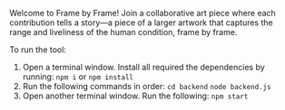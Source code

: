 Welcome to Frame by Frame! Join a collaborative art piece where each contribution tells a story—a piece of a larger artwork that captures the range and liveliness of the human condition, frame by frame.

To run the tool:
1. Open a terminal window. Install all required the dependencies by running:
   ```npm i```  or ```npm install``` 
2. Run the following commands in order: 
        ```cd backend``` 
        ```node backend.js```
3. Open another terminal window. Run the following:
        ```npm start```
